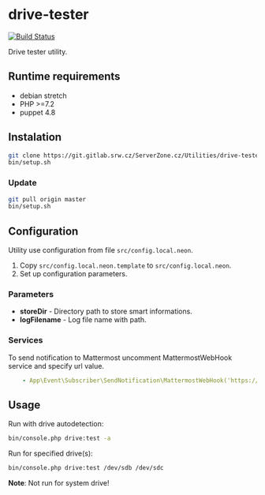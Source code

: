 # drive-tester

[![Build Status](https://travis-ci.org/serverzone/drive-tester.svg?branch=master)](https://travis-ci.org/miranovy/drive-tester)

Drive tester utility.

## Runtime requirements

* debian stretch
* PHP >=7.2
* puppet 4.8

## Instalation

```bash
git clone https://git.gitlab.srw.cz/ServerZone.cz/Utilities/drive-tester.git
bin/setup.sh
```

### Update
```bash
git pull origin master
bin/setup.sh
```

## Configuration

Utility use configuration from file `src/config.local.neon`.

1. Copy `src/config.local.neon.template` to `src/config.local.neon`.
2. Set up configuration parameters.

### Parameters

* **storeDir** - Directory path to store smart informations.
* **logFilename** - Log file name with path.

### Services

To send notification to Mattermost uncomment MattermostWebHook service and specify url value.
```yml
    - App\Event\Subscriber\SendNotification\MattermostWebHook('https://mattermost.my-company.net/hooks/xxx')
```

## Usage

Run with drive autodetection:
```bash
bin/console.php drive:test -a
```

Run for specified drive(s):
```bash
bin/console.php drive:test /dev/sdb /dev/sdc
```

**Note**: Not run for system drive!

